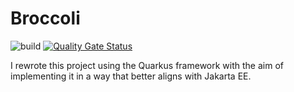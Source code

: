 # Broccoli

![build](https://github.com/miguoliang/broccoli/actions/workflows/gradle.yml/badge.svg) [![Quality Gate Status](https://sonarcloud.io/api/project_badges/measure?project=miguoliang_broccoli&metric=alert_status&token=b6ffec8450fdbf89a61d811fd0ca703949aa4aff)](https://sonarcloud.io/summary/new_code?id=miguoliang_broccoli)

I rewrote this project using the Quarkus framework with the aim of implementing it in a way that better aligns with Jakarta EE.

